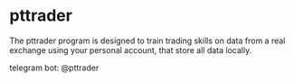 # pttrader
The pttrader program is designed to train trading skills on data from a real exchange using your personal account, that store all data locally.

telegram bot: @pttrader
